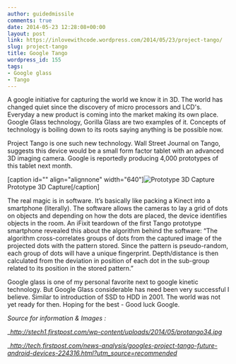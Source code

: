 ```yaml
---
author: guidedmissile
comments: true
date: 2014-05-23 12:28:08+00:00
layout: post
link: https://inlovewithcode.wordpress.com/2014/05/23/project-tango/
slug: project-tango
title: Google Tango
wordpress_id: 155
tags:
- Google glass
- Tango
---
```


A google initiative for capturing the world we know it in 3D. The world has changed quiet since the discovery of micro processors and LCD's. Everyday a new product is coming into the market making its own place. Google Glass technology, Gorilla Glass are two examples of it. Concepts of technology is boiling down to its roots saying anything is be possible now.

Project Tango is one such new technology. Wall Street Journal on Tango, suggests this device would be a small form factor tablet with an advanced 3D imaging camera. Google is reportedly producing 4,000 prototypes of this tablet next month.

[caption id="" align="alignnone" width="640"]![Prototype 3D Capture](http://stech1.firstpost.com/wp-content/uploads/2014/05/protango34.jpg) Prototype 3D Capture[/caption]

The real magic is in software. It’s basically like packing a Kinect into a smartphone (literally). The software allows the cameras to lay a grid of dots on objects and depending on how the dots are placed, the device identifies objects in the room. An iFixit teardown of the first Tango prototype smartphone revealed this about the algorithm behind the software: “The algorithm cross-correlates groups of dots from the captured image of the projected dots with the pattern stored. Since the pattern is pseudo-random, each group of dots will have a unique fingerprint. Depth/distance is then calculated from the deviation in position of each dot in the sub-group related to its position in the stored pattern.”

Google glass is one of my personal favorite next to google kinetic technology. But Google Glass considerable has need been very successful I believe. Similar to introduction of SSD to HDD in 2001. The world was not yet ready for then. Hoping for the best - Good luck Google.

_Source for information & Images :_

__http://stech1.firstpost.com/wp-content/uploads/2014/05/protango34.jpg_

__http://tech.firstpost.com/news-analysis/googles-project-tango-future-android-devices-224316.html?utm_source=recommended_
